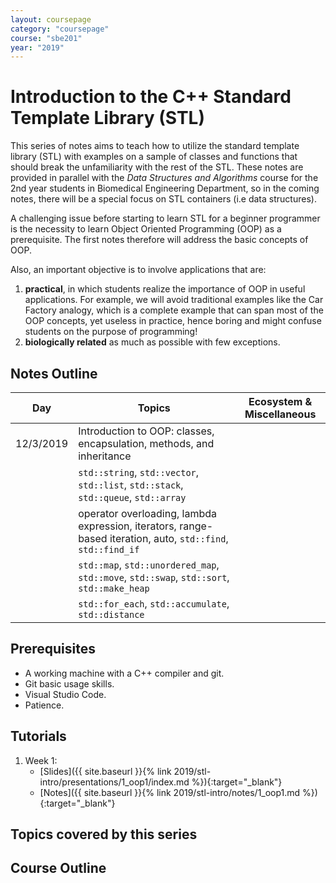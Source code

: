 ```yaml
---
layout: coursepage
category: "coursepage"
course: "sbe201"
year: "2019"
---
```


# Introduction to the C++ Standard Template Library \(STL\)


This series of notes aims to teach how to utilize the standard template library (STL) with examples on a sample of classes and functions that should break the unfamiliarity with the rest of the STL. These notes are provided in parallel with the *Data Structures and Algorithms* course for the 2nd year students in Biomedical Engineering Department, so in the coming notes, there will be a special focus on STL containers (i.e data structures).


A challenging issue before starting to learn STL for a beginner programmer is the necessity to learn Object Oriented Programming (OOP) as a prerequisite. The first notes therefore will address the basic concepts of OOP.

Also, an important objective is to involve applications that are:

1. **practical**, in which students realize the importance of OOP in useful applications. For example, we will avoid traditional examples like the Car Factory analogy, which is a complete example that can span most of the OOP concepts, yet useless in practice, hence boring and might confuse students on the purpose of programming!
1. **biologically related** as much as possible with few exceptions.

## Notes Outline

| Day | Topics | Ecosystem & Miscellaneous |
|------|----------------------|-----------|
| 12/3/2019 | Introduction to OOP: classes, encapsulation, methods, and inheritance  |  |
|   | `std::string`, `std::vector`, `std::list`, `std::stack`, `std::queue`, `std::array` |   |
|  |  operator overloading, lambda expression, iterators, range-based iteration, auto, `std::find`, `std::find_if`
|   | `std::map`, `std::unordered_map`, `std::move`, `std::swap`, `std::sort`, `std::make_heap` |   |
| | `std::for_each`, `std::accumulate`, `std::distance` | |

## Prerequisites

* A working machine with a C++ compiler and git.
* Git basic usage skills.
* Visual Studio Code.
* Patience.

## Tutorials

1. Week 1:
    * [Slides]({{ site.baseurl }}{% link 2019/stl-intro/presentations/1_oop1/index.md %}){:target="_blank"}
    * [Notes]({{ site.baseurl }}{% link 2019/stl-intro/notes/1_oop1.md %}){:target="_blank"}

## Topics covered by this series

## Course Outline
